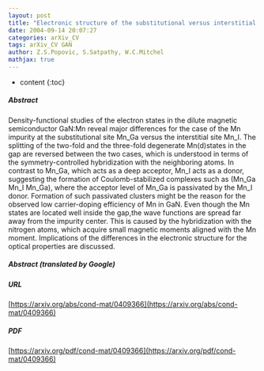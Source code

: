 ```yaml
---
layout: post
title: "Electronic structure of the substitutional versus interstitial manganese in GaN"
date: 2004-09-14 20:07:27
categories: arXiv_CV
tags: arXiv_CV GAN
author: Z.S.Popovic, S.Satpathy, W.C.Mitchel
mathjax: true
---
```


* content
{:toc}

##### Abstract
Density-functional studies of the electron states in the dilute magnetic semiconductor GaN:Mn reveal major differences for the case of the Mn impurity at the substitutional site Mn_Ga versus the interstitial site Mn_I. The splitting of the two-fold and the three-fold degenerate Mn(d)states in the gap are reversed between the two cases, which is understood in terms of the symmetry-controlled hybridization with the neighboring atoms. In contrast to Mn_Ga, which acts as a deep acceptor, Mn_I acts as a donor, suggesting the formation of Coulomb-stabilized complexes such as (Mn_Ga Mn_I Mn_Ga), where the acceptor level of Mn_Ga is passivated by the Mn_I donor. Formation of such passivated clusters might be the reason for the observed low carrier-doping efficiency of Mn in GaN. Even though the Mn states are located well inside the gap,the wave functions are spread far away from the impurity center. This is caused by the hybridization with the nitrogen atoms, which acquire small magnetic moments aligned with the Mn moment. Implications of the differences in the electronic structure for the optical properties are discussed.

##### Abstract (translated by Google)


##### URL
[https://arxiv.org/abs/cond-mat/0409366](https://arxiv.org/abs/cond-mat/0409366)

##### PDF
[https://arxiv.org/pdf/cond-mat/0409366](https://arxiv.org/pdf/cond-mat/0409366)

